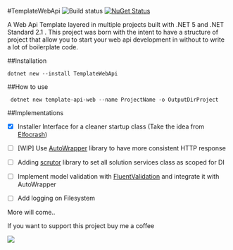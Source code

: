 #TemplateWebApi ![Build status](https://github.com/gdetra/TemplateWebApi/actions/workflows/nuget.yml/badge.svg) [![NuGet Status](https://img.shields.io/nuget/v/TemplateWebApi.svg?style=flat)](https://www.nuget.org/packages/TemplateWebApi/)

A Web Api Template layered in multiple projects built with .NET 5 and .NET Standard 2.1 .
This project was born with the intent to have a structure of project that allow you to start your web api development in without to write a lot of boilerplate code.

##Installation
```
dotnet new --install TemplateWebApi
```

##How to use
```
 dotnet new template-api-web --name ProjectName -o OutputDirProject
```

##Implementations
* [x] Installer Interface for a cleaner startup class (Take the idea from [Elfocrash](https://github.com/elfocrash)) 
* [ ] [WIP] Use [AutoWrapper](https://github.com/proudmonkey/AutoWrapper) library to have more consistent HTTP response
* [ ] Adding [scrutor](https://github.com/khellang/Scrutor) library to set all solution services class as scoped for DI

* [ ] Implement model validation with [FluentValidation](https://github.com/FluentValidation/FluentValidation) and integrate it with AutoWrapper
* [ ] Add logging on Filesystem


More will come..


If you want to support this project buy me a coffee

[![](https://www.paypalobjects.com/en_US/i/btn/btn_donateCC_LG.gif)](https://www.paypal.com/cgi-bin/webscr?cmd=_s-xclick&hosted_button_id=2HYWKL2Q287HG)

